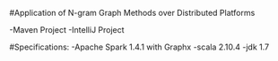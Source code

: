 #Application of N-gram Graph Methods over Distributed Platforms

-Maven Project
-IntelliJ Project

#Specifications:
-Apache Spark 1.4.1 with Graphx
-scala 2.10.4
-jdk 1.7

